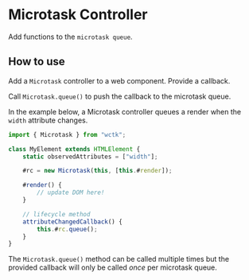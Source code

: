 # Microtask Controller

Add functions to the `microtask queue`.

## How to use

Add a `Microtask` controller to a web component. Provide a callback.

Call `Microtask.queue()` to push the callback to the microtask queue.

In the example below, a Microtask controller queues a render when the `width` attribute changes.

```ts
import { Microtask } from "wctk";

class MyElement extends HTMLElement {
	static observedAttributes = ["width"];

	#rc = new Microtask(this, [this.#render]);

	#render() {
		// update DOM here!
	}

	// lifecycle method
	attributeChangedCallback() {
		this.#rc.queue();
	}
}
```

The `Microtask.queue()` method can be called multiple times but the provided callback will only be called _once_ per microtask queue.
